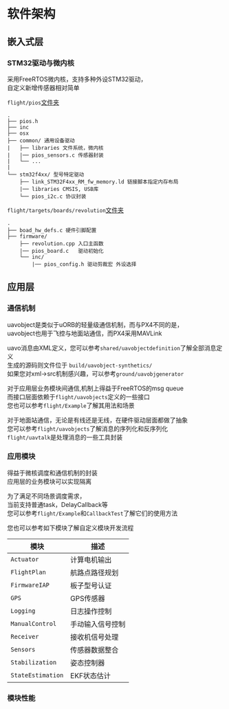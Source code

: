 # 软件架构

## 嵌入式层

### STM32驱动与微内核

采用FreeRTOS微内核，支持多种外设STM32驱动，   
自定义新增传感器相对简单

`flight/pios`[文件夹](https://github.com/SantyPilot/SantyPilot/tree/master/flight/pios)
```
.
├── pios.h
├── inc
├── osx
├── common/ 通用设备驱动
|   ├── libraries 文件系统，微内核
|   |── pios_sensors.c 传感器封装
|   └── ...
|   
└── stm32f4xx/ 型号特定驱动
    ├── link_STM32F4xx_RM_fw_memory.ld 链接脚本指定内存布局
    |── libraries CMSIS, USB库
    └── pios_i2c.c 协议封装
```

`flight/targets/boards/revolution`[文件夹](https://github.com/SantyPilot/SantyPilot/tree/master/flight/targets/boards/revolution)
```
.
├── boad_hw_defs.c 硬件引脚配置
├── firmware/ 
    ├── revolution.cpp 入口主函数
    |── pios_board.c   驱动初始化
    └── inc/
        |── pios_config.h 驱动剪裁宏 外设选择 
```

## 应用层

### 通信机制

uavobject是类似于uORB的轻量级通信机制，而与PX4不同的是，    
uavobject也用于飞控与地面站通信，而PX4采用MAVLink    

uavo消息由XML定义，您可以参考`shared/uavobjectdefinition`了解全部消息定义   
生成的源码则文件位于 `build/uavobject-synthetics/`    
如果您对xml->src机制感兴趣，可以参考`ground/uavobjgenerator`  

对于应用层业务模块间通信,机制上得益于FreeRTOS的msg queue    
而接口层面依赖于`flight/uavobjects`定义的一些接口   
您也可以参考`flight/Example`了解其用法和场景    

对于地面站通信，无论是有线还是无线，在硬件驱动层面都做了抽象   
您可以参考`flight/uavobjects`了解消息的序列化和反序列化   
`flight/uavtalk`是处理消息的一些工具封装

### 应用模块

得益于微核调度和通信机制的封装    
应用层的业务模块可以实现隔离

为了满足不同场景调度需求，    
当前支持普通task，DelayCallback等    
您可以参考`flight/Example`和`CallbackTest`了解它们的使用方法     

您也可以参考如下模块了解自定义模块开发流程    

| 模块              | 描述             |
| -------------     | ---------------- |
| `Actuator`        | 计算电机输出     |
| `FlightPlan`      | 航路点路径规划   |
| `FirmwareIAP`     | 板子型号认证     |
| `GPS`             | GPS传感器        |
| `Logging`         | 日志操作控制     |
| `ManualControl`   | 手动输入信号控制 |
| `Receiver`        | 接收机信号处理   |
| `Sensors`         | 传感器数据整合   |
| `Stabilization`   | 姿态控制器       |
| `StateEstimation` | EKF状态估计      |

### 模块性能

